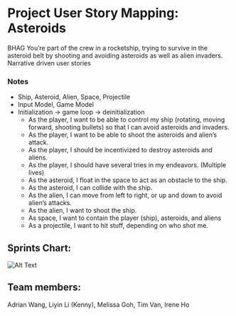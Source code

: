 # Project User Story Mapping: Asteroids
 BHAG	You’re part of the crew in a rocketship, trying to survive in the asteroid belt by shooting and avoiding asteroids as well as alien invaders.
 Narrative driven user stories
### Notes
* Ship, Asteroid, Alien, Space, Projectile
* Input Model, Game Model
* Initialization -> game loop -> deinitialization
	* As the player, I want to be able to control my ship (rotating, moving forward, shooting bullets) so that I can avoid asteroids and invaders.
	* As the player, I want to be able to shoot the asteroids and alien’s attack.
	* As the player, I should be incentivized to destroy asteroids and aliens.
	* As the player, I should have several tries in my endeavors. (Multiple lives)
	* As the asteroid, I float in the space to act as an obstacle to the ship.
	* As the asteroid, I can collide with the ship.
	* As the alien, I can move from left to right, or up and down to avoid alien’s attacks.
	* As the alien, I want to shoot the ship.
	* As space, I want to contain the player (ship), asteroids, and aliens
	* As a projectile, I want to hit stuff, depending on who shot me.

## Sprints Chart:
![Alt Text](https://github.com/ecs160ss12019/EightAM/blob/master/Screen%20Shot%202019-07-07%20at%2013.46.15.png)

## Team members:
Adrian Wang, Liyin Li (Kenny), Melissa Goh, Tim Van, Irene Ho

